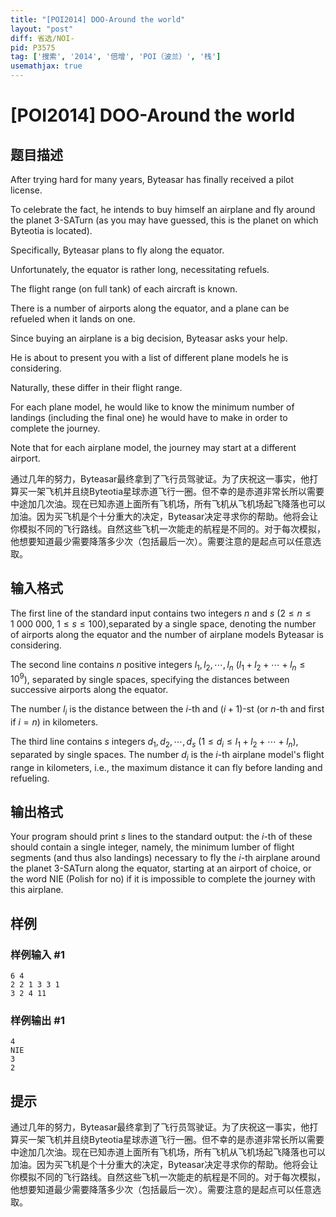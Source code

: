 ```yaml
---
title: "[POI2014] DOO-Around the world"
layout: "post"
diff: 省选/NOI-
pid: P3575
tag: ['搜索', '2014', '倍增', 'POI（波兰）', '栈']
usemathjax: true
---
```


# [POI2014] DOO-Around the world
## 题目描述

After trying hard for many years, Byteasar has finally received a pilot license.

To celebrate the fact, he intends to buy himself an airplane and fly around the planet  3-SATurn (as you may have guessed, this is the planet on which Byteotia is located).

Specifically, Byteasar plans to fly along the equator.

Unfortunately, the equator is rather long, necessitating refuels.

  The flight range (on full tank) of each aircraft is known.

There is a number of airports along the equator, and a plane can be refueled when it lands on one.

Since buying an airplane is a big decision, Byteasar asks your help.

He is about to present you with a list of different plane models he is considering.

Naturally, these differ in their flight range.

For each plane model, he would like to know the minimum number of landings  (including the final one) he would have to make in order to complete the journey.

Note that for each airplane model, the journey may start at a different airport.

通过几年的努力，Byteasar最终拿到了飞行员驾驶证。为了庆祝这一事实，他打算买一架飞机并且绕Byteotia星球赤道飞行一圈。但不幸的是赤道非常长所以需要中途加几次油。现在已知赤道上面所有飞机场，所有飞机从飞机场起飞降落也可以加油。因为买飞机是个十分重大的决定，Byteasar决定寻求你的帮助。他将会让你模拟不同的飞行路线。自然这些飞机一次能走的航程是不同的。对于每次模拟，他想要知道最少需要降落多少次（包括最后一次）。需要注意的是起点可以任意选取。

## 输入格式

The first line of the standard input contains two integers $n$ and $s$ ($2\le n\le 1\ 000\ 000$, $1\le s\le 100$),separated by a single space,  denoting the number of airports along the equator and the number of airplane models Byteasar is considering.

The second line contains $n$ positive integers $l_1,l_2,\cdots,l_n$ ($l_1+l_2+\cdots+l_n\le 10^9$), separated by single spaces, specifying the distances between successive airports along the equator.

The number $l_i$ is the distance between the $i$-th and $(i+1)$-st (or $n$-th and first if $i=n$) in kilometers.

The third line contains $s$ integers $d_1,d_2,\cdots,d_s$ ($1\le d_i\le l_1+l_2+\cdots+l_n$), separated by single spaces. The number $d_i$ is the $i$-th airplane model's flight range in kilometers, i.e., the maximum distance it can fly before landing and refueling.

## 输出格式

Your program should print $s$ lines to the standard output: the $i$-th of these should contain a single integer, namely, the minimum lumber of flight segments (and thus also landings) necessary to fly the $i$-th airplane around the planet 3-SATurn along the equator, starting at an airport of choice, or the word NIE (Polish for no) if it is impossible to complete the journey with this airplane.

## 样例

### 样例输入 #1
```
6 4
2 2 1 3 3 1
3 2 4 11

```
### 样例输出 #1
```
4
NIE
3
2

```
## 提示

通过几年的努力，Byteasar最终拿到了飞行员驾驶证。为了庆祝这一事实，他打算买一架飞机并且绕Byteotia星球赤道飞行一圈。但不幸的是赤道非常长所以需要中途加几次油。现在已知赤道上面所有飞机场，所有飞机从飞机场起飞降落也可以加油。因为买飞机是个十分重大的决定，Byteasar决定寻求你的帮助。他将会让你模拟不同的飞行路线。自然这些飞机一次能走的航程是不同的。对于每次模拟，他想要知道最少需要降落多少次（包括最后一次）。需要注意的是起点可以任意选取。

